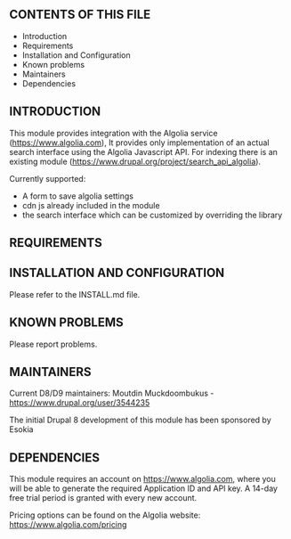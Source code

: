 CONTENTS OF THIS FILE
---------------------
 * Introduction
 * Requirements
 * Installation and Configuration
 * Known problems
 * Maintainers
 * Dependencies

INTRODUCTION
------------
This module provides integration with the Algolia service
(https://www.algolia.com), It provides only implementation of
an actual search interface using the Algolia Javascript API. 
For indexing there is an existing module 
(https://www.drupal.org/project/search_api_algolia).

Currently supported:
 * A form to save algolia settings
 * cdn js already included in the module
 * the search interface which can be customized by overriding the library

REQUIREMENTS
------------

INSTALLATION AND CONFIGURATION
------------------------------
Please refer to the INSTALL.md file.

KNOWN PROBLEMS
--------------
Please report problems.

MAINTAINERS
-----------

Current D8/D9 maintainers:
Moutdin Muckdoombukus - https://www.drupal.org/user/3544235

The initial Drupal 8 development of this module has been sponsored by Esokia

DEPENDENCIES
------------
This module requires an account on https://www.algolia.com, where you will be
able to generate the required Application ID and API key. A 14-day free trial
period is granted with every new account.

Pricing options can be found on the Algolia website:
https://www.algolia.com/pricing
